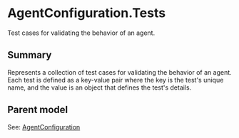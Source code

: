 # AgentConfiguration.Tests

Test cases for validating the behavior of an agent.

## Summary

Represents a collection of test cases for validating the behavior of an agent.
Each test is defined as a key-value pair where the key is the test's unique name,
and the value is an object that defines the test's details.

## Parent model

See: [AgentConfiguration](AgentConfiguration.md)